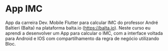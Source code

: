 # App IMC

App da carreira Dev. Mobile Flutter para calcular IMC do professor André Baltieri (Balta) na plataforma balta.io (https://balta.io). Neste curso eu aprendi a desenvolver um  App para calcular o IMC, com a interface voltada para Android e IOS com compartilhamento da regra de negócio utilizando Bloc.
